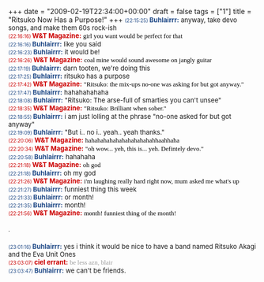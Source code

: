 +++
date = "2009-02-19T22:34:00+00:00"
draft = false
tags = ["1"]
title = "Ritsuko Now Has a Purpose!"
+++
﻿<span style="font-size:x-small;"><span style="color:#204a87;">(22:15:25) </span></span><span style="color:#204a87;"><strong><span style="font-size:small;">Buhlairrr:</span></strong></span><span style="font-size:small;"> anyway, take devo songs, and make them 60s rock-ish</span><br/><span style="color:#cc0000;"><span style="font-size:x-small;">(22:16:16) </span><strong><span style="font-size:small;">W&amp;T Magazine:</span></strong></span><span style="font-size:small;"> <span style="color:#000000;"><span style="font-family:MS Sans Serif;">girl you want would be perfect for that</span></span></span><br/><span style="font-size:x-small;"><span style="color:#204a87;">(22:16:16) </span></span><span style="color:#204a87;"><strong><span style="font-size:small;">Buhlairrr:</span></strong></span><span style="font-size:small;"> like you said</span><br/><span style="font-size:x-small;"><span style="color:#204a87;">(22:16:23) </span></span><span style="color:#204a87;"><strong><span style="font-size:small;">Buhlairrr:</span></strong></span><span style="font-size:small;"> it would be!</span><br/><span style="color:#cc0000;"><span style="font-size:x-small;">(22:16:26) </span><strong></strong></span><span style="color:#cc0000;"><strong><span style="font-size:small;">W&amp;T Magazine</span></strong></span><span style="color:#cc0000;"><strong><span style="font-size:small;">:</span></strong></span><span style="font-size:small;"> <span style="color:#000000;"><span style="font-family:MS Sans Serif;">coal mine would sound awesome on jangly guitar</span></span></span><br/><span style="font-size:x-small;"><span style="color:#204a87;">(22:17:19) </span></span><span style="color:#204a87;"><strong><span style="font-size:small;">Buhlairrr:</span></strong></span><span style="font-size:small;"> darn tooten, we're doing this</span><br/><span style="font-size:x-small;"><span style="color:#204a87;">(22:17:25) </span></span><span style="color:#204a87;"><strong><span style="font-size:small;">Buhlairrr:</span></strong></span><span style="font-size:small;"> ritsuko has a purpose</span><br/><span style="color:#cc0000;"><span style="font-size:x-small;">(22:17:42) </span><strong></strong></span><span style="color:#cc0000;"><strong><span style="font-size:small;">W&amp;T Magazine</span></strong></span><span style="color:#cc0000;"><strong><span style="font-size:small;">:</span></strong></span><span style="font-size:small;"> <span style="color:#000000;"><span style="font-family:MS Sans Serif;">"Ritsuko: the mix-ups no-one was asking for but got anyway." </span></span></span><br/><span style="font-size:x-small;"><span style="color:#204a87;">(22:17:47) </span></span><span style="color:#204a87;"><strong><span style="font-size:small;">Buhlairrr:</span></strong></span><span style="font-size:small;"> hahahahahaha</span><br/><span style="font-size:x-small;"><span style="color:#204a87;">(22:18:08) </span></span><span style="color:#204a87;"><strong><span style="font-size:small;">Buhlairrr:</span></strong></span><span style="font-size:small;"> "Ritsuko: The arse-full of smarties you can't unsee"</span><br/><span style="color:#cc0000;"><span style="font-size:x-small;">(22:18:35) </span><strong></strong></span><span style="color:#cc0000;"><strong><span style="font-size:small;">W&amp;T Magazine</span></strong></span><span style="color:#cc0000;"><strong><span style="font-size:small;">:</span></strong></span><span style="font-size:small;"> <span style="color:#000000;"><span style="font-family:MS Sans Serif;">"Ritsuko: Brilliant when sober."</span></span></span><br/><span style="font-size:x-small;"><span style="color:#204a87;">(22:18:55) </span></span><span style="color:#204a87;"><strong><span style="font-size:small;">Buhlairrr:</span></strong></span><span style="font-size:small;"> i am just lolling at the phrase "no-one asked for but got anyway"</span><br/><span style="font-size:x-small;"><span style="color:#204a87;">(22:19:09) </span></span><span style="color:#204a87;"><strong><span style="font-size:small;">Buhlairrr:</span></strong></span><span style="font-size:small;"> "But i.. no i.. yeah.. yeah thanks."</span><br/><span style="color:#cc0000;"><span style="font-size:x-small;">(22:20:06) </span><strong></strong></span><span style="color:#cc0000;"><strong><span style="font-size:small;">W&amp;T Magazine</span></strong></span><span style="color:#cc0000;"><strong><span style="font-size:small;">:</span></strong></span><span style="font-size:small;"> <span style="color:#000000;"><span style="font-family:MS Sans Serif;">hahahahahahahahahahahahhaahhaha</span></span></span><br/><span style="color:#cc0000;"><span style="font-size:x-small;">(22:20:34) </span><strong></strong></span><span style="color:#cc0000;"><strong><span style="font-size:small;">W&amp;T Magazine</span></strong></span><span style="color:#cc0000;"><strong><span style="font-size:small;">:</span></strong></span><span style="font-size:small;"> <span style="color:#000000;"><span style="font-family:MS Sans Serif;">"oh wow... yeh, this is... yeh. Defintely devo."</span></span></span><br/><span style="font-size:x-small;"><span style="color:#204a87;">(22:20:58) </span></span><span style="color:#204a87;"><strong><span style="font-size:small;">Buhlairrr:</span></strong></span><span style="font-size:small;"> hahahaha</span><br/><span style="color:#cc0000;"><span style="font-size:x-small;">(22:21:18) </span><strong></strong></span><span style="color:#cc0000;"><strong><span style="font-size:small;">W&amp;T Magazine</span></strong></span><span style="color:#cc0000;"><strong><span style="font-size:small;">:</span></strong></span><span style="font-size:small;"> <span style="color:#000000;"><span style="font-family:MS Sans Serif;">oh god</span></span></span><br/><span style="font-size:x-small;"><span style="color:#204a87;">(22:21:18) </span></span><span style="color:#204a87;"><strong><span style="font-size:small;">Buhlairrr:</span></strong></span><span style="font-size:small;"> oh my god</span><br/><span style="color:#cc0000;"><span style="font-size:x-small;">(22:21:26) </span><strong></strong></span><span style="color:#cc0000;"><strong><span style="font-size:small;">W&amp;T Magazine</span></strong></span><span style="color:#cc0000;"><strong><span style="font-size:small;">:</span></strong></span><span style="font-size:small;"> <span style="color:#000000;"><span style="font-family:MS Sans Serif;">i'm laughing really hard right now, mum asked me what's up</span></span></span><br/><span style="font-size:x-small;"><span style="color:#204a87;">(22:21:27) </span></span><span style="color:#204a87;"><strong><span style="font-size:small;">Buhlairrr:</span></strong></span><span style="font-size:small;"> funniest thing this week</span><br/><span style="font-size:x-small;"><span style="color:#204a87;">(22:21:33) </span></span><span style="color:#204a87;"><strong><span style="font-size:small;">Buhlairrr:</span></strong></span><span style="font-size:small;"> or month!</span><br/><span style="font-size:x-small;"><span style="color:#204a87;">(22:21:35) </span></span><span style="color:#204a87;"><strong><span style="font-size:small;">Buhlairrr:</span></strong></span><span style="font-size:small;"> month!</span><br/><span style="color:#cc0000;"><span style="font-size:x-small;">(22:21:56) </span><strong></strong></span><span style="color:#cc0000;"><strong><span style="font-size:small;">W&amp;T Magazine</span></strong></span><span style="color:#cc0000;"><strong><span style="font-size:small;">:</span></strong></span><span style="font-size:small;"> <span style="color:#000000;"><span style="font-family:MS Sans Serif;">month! funniest thing of the month!</span></span></span><br/><br/><span style="font-size:small;"><span style="color:#000000;"><span style="font-family:MS Sans Serif;">.</span></span></span><br/><br/>﻿<span style="font-size:x-small;"><span style="color:#204a87;">(23:01:16) </span></span><span style="color:#204a87;"><strong><span style="font-size:small;">Buhlairrr:</span></strong></span><span style="font-size:small;"> yes i think it would be nice to have a band named Ritsuko Akagi and the Eva Unit Ones</span><br/><span style="color:#cc0000;"><span style="font-size:x-small;">(23:03:07) </span><strong><span style="font-size:small;">ciel errant:</span></strong></span><span style="font-size:small;"> <span style="color:#999999;"><span style="font-family:Arial Narrow;">be less azn, blair</span></span></span><br/><span style="font-size:x-small;"><span style="color:#204a87;">(23:03:47) </span></span><span style="color:#204a87;"><strong><span style="font-size:small;">Buhlairrr:</span></strong></span><span style="font-size:small;"> we can't be friends.</span><div class="blogger-post-footer"><img width='1' height='1' src='https://blogger.googleusercontent.com/tracker/5693059957647979680-3113894053788045909?l=cosmiccowbell.blogspot.com' alt='' /></div>